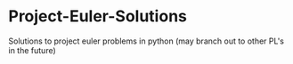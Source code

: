 Project-Euler-Solutions
=======================

Solutions to project euler problems in python (may branch out to other PL's in the future)

